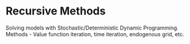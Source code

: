 # Recursive Methods 
Solving models with Stochastic/Deterministic Dynamic Programming. 
Methods - Value function iteration, time iteration, endogenous grid, etc. 
